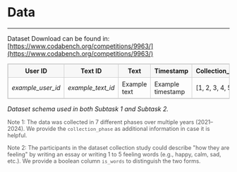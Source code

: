 # Data 
---

Dataset Download can be found in: [https://www.codabench.org/competitions/9963/](https://www.codabench.org/competitions/9963/)

<!-- Dataset schema used in both Subtask 1 and Subtask 2 -->
<table style="border-collapse:collapse;width:100%;border:1px solid #ccc;font-size:14px;">
  <thead>
    <tr style="background:#f7f7f7;">
      <th style="padding:6px 8px;border:1px solid #ccc;"><strong>User&nbsp;ID</strong></th>
      <th style="padding:6px 8px;border:1px solid #ccc;"><strong>Text&nbsp;ID</strong></th>
      <th style="padding:6px 8px;border:1px solid #ccc;"><strong>Text</strong></th>
      <th style="padding:6px 8px;border:1px solid #ccc;"><strong>Timestamp</strong></th>
      <th style="padding:6px 8px;border:1px solid #ccc;"><strong>Collection_Phase</strong></th>
      <th style="padding:6px 8px;border:1px solid #ccc;"><strong>Valence</strong></th>
      <th style="padding:6px 8px;border:1px solid #ccc;"><strong>Arousal</strong></th>
    </tr>
  </thead>
  <tbody>
    <tr>
      <td style="padding:6px 8px;border:1px solid #ccc;"><em>example_user_id</em></td>
      <td style="padding:6px 8px;border:1px solid #ccc;"><em>example_text_id</em></td>
      <td style="padding:6px 8px;border:1px solid #ccc;">Example text</td>
      <td style="padding:6px 8px;border:1px solid #ccc;">Example timestamp</td>
      <td style="padding:6px 8px;border:1px solid #ccc;">[1, 2, 3, 4, 5, 6]</td>
      <td style="padding:6px 8px;border:1px solid #ccc;">[0, 1, 2, 3, 4]</td>
      <td style="padding:6px 8px;border:1px solid #ccc;">[0, 1, 2]</td>
    </tr>
  </tbody>
</table>

<p style="margin-top:6px;"><em>Dataset schema used in both Subtask 1 and Subtask 2.</em></p>

<p style="font-size: 0.9em; color: #555; margin-top: 0.5em;">
  Note 1: The data was collected in 7 different phases over multiple years (2021–2024).  
  We provide the <code>collection_phase</code> as additional information in case it is helpful.
</p>
<p style="font-size: 0.9em; color: #555; margin-top: 0.2em;">
  Note 2: The participants in the dataset collection study could describe "how they are feeling"  
  by writing an essay or writing 1 to 5 feeling words (e.g., happy, calm, sad, etc.).  
  We provide a boolean column <code>is_words</code> to distinguish the two forms.
</p>